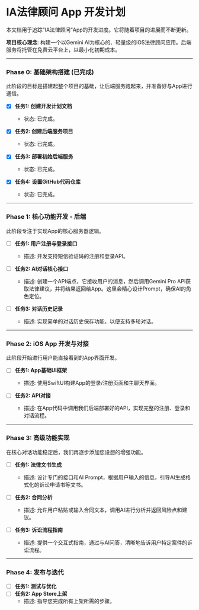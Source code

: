 # IA法律顾问 App 开发计划

本文档用于追踪“IA法律顾问”App的开发进度。它将随着项目的进展而不断更新。

**项目核心理念**: 构建一个以Gemini AI为核心的、轻量级的iOS法律顾问应用。后端服务将托管在免费云平台上，以最小化初期成本。

---

### Phase 0: 基础架构搭建 (已完成)

此阶段的目标是搭建起整个项目的基础，让后端服务跑起来，并准备好与App进行通信。

- [x] **任务1: 创建开发计划文档**
  - 状态: 已完成。

- [x] **任务2: 创建后端服务项目**
  - 状态: 已完成。

- [x] **任务3: 部署初始后端服务**
  - 状态: 已完成。

- [x] **任务4: 设置GitHub代码仓库**
  - 状态: 已完成。

---

### Phase 1: 核心功能开发 - 后端

此阶段专注于实现App的核心服务器逻辑。

- [ ] **任务1: 用户注册与登录接口**
  - 描述: 开发支持短信验证码的注册和登录API。

- [ ] **任务2: AI对话核心接口**
  - 描述: 创建一个API端点，它接收用户的消息，然后调用Gemini Pro API获取法律建议，并将结果返回给App。这里会精心设计Prompt，确保AI的角色定位。

- [ ] **任务3: 对话历史记录**
  - 描述: 实现简单的对话历史保存功能，以便支持多轮对话。

---

### Phase 2: iOS App 开发与对接

此阶段开始进行用户能直接看到的App界面开发。

- [ ] **任务1: App基础UI框架**
  - 描述: 使用SwiftUI构建App的登录/注册页面和主聊天界面。

- [ ] **任务2: API对接**
  - 描述: 在App代码中调用我们后端部署好的API，实现完整的注册、登录和对话流程。

---

### Phase 3: 高级功能实现

在核心对话功能稳定后，我们再逐步添加您设想的增强功能。

- [ ] **任务1: 法律文书生成**
  - 描述: 设计专门的接口和AI Prompt，根据用户输入的信息，引导AI生成格式化的诉讼申请书等文书。

- [ ] **任务2: 合同分析**
  - 描述: 允许用户粘贴或输入合同文本，调用AI进行分析并返回风险点和建议。

- [ ] **任务3: 诉讼流程指南**
  - 描述: 提供一个交互式指南，通过与AI问答，清晰地告诉用户特定案件的诉讼流程。

---

### Phase 4: 发布与迭代

- [ ] **任务1: 测试与优化**
- [ ] **任务2: App Store上架**
  - 描述: 指导您完成所有上架所需的步骤。
